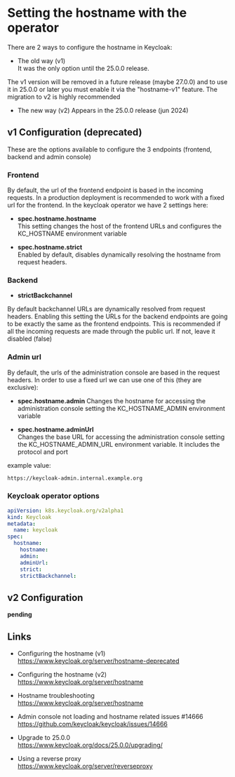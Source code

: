# Setting the hostname with the operator

There are 2 ways to configure the hostname in Keycloak:

- The old way (v1)  
It was the only option until the 25.0.0 release.

The v1 version will be removed in a future release (maybe 27.0.0) and to use it in 25.0.0 or later you must enable it via the "hostname-v1" feature. The migration to v2 is highly recommended

- The new way (v2)
Appears in the 25.0.0 release (jun 2024)

## v1 Configuration (deprecated)

These are the options available to configure the 3 endpoints (frontend, backend and admin console)

### Frontend

By default, the url of the frontend endpoint is based in the incoming requests. In a production deployment is recommended to work with a fixed url for the frontend. In the keycloak operator we have 2 settings here:

- **spec.hostname.hostname**  
This setting changes the host of the frontend URLs and configures the KC_HOSTNAME environment variable

- **spec.hostname.strict**  
Enabled by default, disables dynamically resolving the hostname from request headers.

### Backend

- **strictBackchannel**  

By default backchannel URLs are dynamically resolved from request headers. Enabling this setting the URLs for the backend endpoints are going to be exactly the same as the frontend endpoints. This is recommended if all the incoming requests are made through the public url. If not, leave it disabled (false)

### Admin url

By default, the urls of the administration console are based in the request headers. In order to use a fixed url we can use one of this (they are exclusive):

- **spec.hostname.admin**
Changes the hostname for accessing the administration console setting the KC_HOSTNAME_ADMIN environment variable

- **spec.hostname.adminUrl**  
Changes the base URL for accessing the administration console setting the KC_HOSTNAME_ADMIN_URL environment variable. It includes the protocol and port

example value:

```txt
https://keycloak-admin.internal.example.org
```

### Keycloak operator options

```yaml
apiVersion: k8s.keycloak.org/v2alpha1
kind: Keycloak
metadata:
  name: keycloak
spec:
  hostname:
    hostname:
    admin:
    adminUrl:
    strict:
    strictBackchannel:
```

## v2 Configuration

**pending**

## Links

- Configuring the hostname (v1)  
<https://www.keycloak.org/server/hostname-deprecated>

- Configuring the hostname (v2)  
<https://www.keycloak.org/server/hostname>

- Hostname troubleshooting  
<https://www.keycloak.org/server/hostname>

- Admin console not loading and hostname related issues #14666  
<https://github.com/keycloak/keycloak/issues/14666>

- Upgrade to 25.0.0  
<https://www.keycloak.org/docs/25.0.0/upgrading/>

- Using a reverse proxy  
<https://www.keycloak.org/server/reverseproxy>
